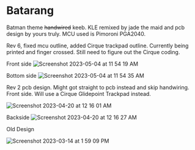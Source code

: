# Batarang
Batman theme ~~handwired~~ keeb. KLE remixed by jade the maid and pcb design by yours truly. MCU used is Pimoroni PGA2040.

Rev 6, fixed mcu outline, added Cirque trackpad outline. Currently being printed and finger crossed. Still need to figure out the Cirque coding.

Front side
![Screenshot 2023-05-04 at 11 54 19 AM](https://user-images.githubusercontent.com/118025702/236316799-80172c2d-209d-47f9-bb36-eeef42539433.png)

Bottom side
![Screenshot 2023-05-04 at 11 54 35 AM](https://user-images.githubusercontent.com/118025702/236316873-81ca758f-fd06-4c9e-8fcb-83e13c40f2d2.png)

Rev 2 pcb design. Might got straight to pcb instead and skip handwiring. Front side. Will use a Cirque Glidepoint Trackpad instead.

![Screenshot 2023-04-20 at 12 16 01 AM](https://user-images.githubusercontent.com/118025702/233693609-5e3b2258-0cb0-4a8e-a492-04189c428fcd.png)

Backside
![Screenshot 2023-04-20 at 12 16 27 AM](https://user-images.githubusercontent.com/118025702/233693698-3e8efe17-d20e-4130-8bcd-07ae9da77804.png)

Old Design

![Screenshot 2023-03-14 at 1 59 09 PM](https://user-images.githubusercontent.com/118025702/225147715-bcc93dcb-b207-419b-acf6-c5e65db474fc.png)

